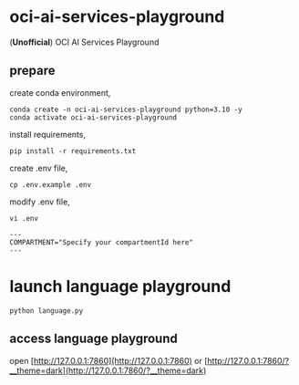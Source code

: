 # oci-ai-services-playground

(**Unofficial**) OCI AI Services Playground

## prepare

create conda environment,

```
conda create -n oci-ai-services-playground python=3.10 -y
conda activate oci-ai-services-playground
```

install requirements,

```
pip install -r requirements.txt
```

create .env file,

```
cp .env.example .env
```

modify .env file,

```
vi .env

---
COMPARTMENT="Specify your compartmentId here"
---
```

# launch language playground

```
python language.py
```


## access language playground

open [http://127.0.0.1:7860](http://127.0.0.1:7860) or [http://127.0.0.1:7860/?__theme=dark](http://127.0.0.1:7860/?__theme=dark)
